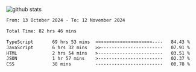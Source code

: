 
![github stats](https://github-readme-stats.vercel.app/api?username=realmahd1&show_icons=true&theme=codeSTACKr&hide_rank=true&count_private=true)

<!--START_SECTION:waka-->

```txt
From: 13 October 2024 - To: 12 November 2024

Total Time: 82 hrs 46 mins

TypeScript       69 hrs 53 mins  >>>>>>>>>>>>>>>>>>>>>----   84.43 %
JavaScript       6 hrs 32 mins   >>-----------------------   07.91 %
HTML             2 hrs 54 mins   >------------------------   03.51 %
JSON             1 hr 57 mins    >------------------------   02.37 %
CSS              38 mins         -------------------------   00.78 %
```

<!--END_SECTION:waka-->
